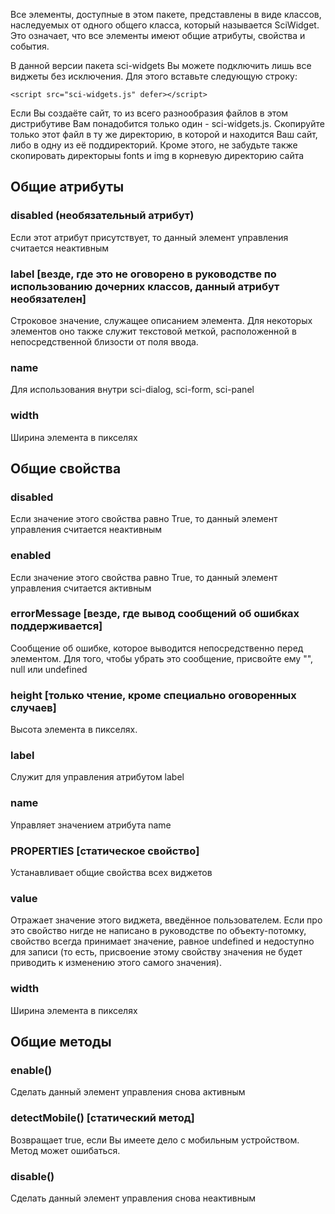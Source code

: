 Все элементы, доступные в этом пакете, представлены в виде классов, наследуемых от одного
общего класса, который называется SciWidget. Это означает, что все элементы имеют общие
атрибуты, свойства и события.

В данной версии пакета sci-widgets Вы можете подключить лишь все виджеты без исключения. Для этого вставьте
следующую строку:

```
<script src="sci-widgets.js" defer></script>
```

Если Вы создаёте сайт, то из всего разнообразия файлов в этом дистрибутиве Вам понадобится только один - sci-widgets.js.
Скопируйте только этот файл в ту же директорию, в которой и находится Ваш сайт, либо в одну из её поддиректорий.
Кроме этого, не забудьте также скопировать директорыы fonts  и img в корневую директорию сайта

## Общие атрибуты

### disabled (необязательный атрибут)

Если этот атрибут присутствует, то данный элемент управления считается неактивным

### label [везде, где это не оговорено в руководстве по использованию дочерних классов, данный атрибут необязателен]

Строковое значение, служащее описанием элемента. Для некоторых элементов оно также служит
текстовой меткой, расположенной в непосредственной близости от поля ввода.

### name

Для использования внутри sci-dialog, sci-form, sci-panel

### width

Ширина элемента в пикселях

## Общие свойства

### disabled

Если значение этого свойства равно True, то данный элемент управления считается неактивным

### enabled

Если значение этого свойства равно True, то данный элемент управления считается активным

### errorMessage [везде, где вывод сообщений об ошибках поддерживается]

Сообщение об ошибке, которое выводится непосредственно перед элементом. Для того, чтобы убрать это сообщение,
присвойте ему "", null или undefined

### height [только чтение, кроме специально оговоренных случаев]

Высота элемента в пикселях.

### label

Служит для управления атрибутом label

### name

Управляет значением атрибута name

### PROPERTIES [статическое свойство]

Устанавливает общие свойства всех виджетов

### value

Отражает значение этого виджета, введённое пользователем. Если про это свойство нигде не написано в руководстве по
объекту-потомку, свойство всегда принимает значение, равное undefined и недоступно для записи (то есть, присвоение
этому свойству значения не будет приводить к изменению этого самого значения).

### width

Ширина элемента в пикселях

## Общие методы

### enable()

Сделать данный элемент управления снова активным

### detectMobile() [статический метод]

Возвращает true, если Вы имеете дело с мобильным устройством. Метод может ошибаться.

### disable()

Сделать данный элемент управления снова неактивным